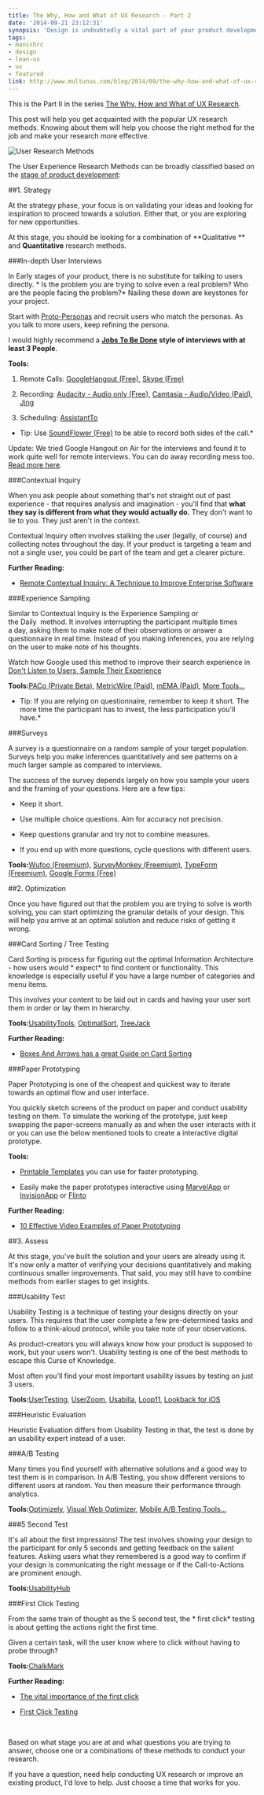 ```yaml
---
title: The Why, How and What of UX Research - Part 2
date: '2014-09-21 23:12:31'
synopsis: 'Design is undoubtedly a vital part of your product development'
tags:
- manishrc
- design
- lean-ux
- ux
- featured
link: http://www.multunus.com/blog/2014/09/the-why-how-and-what-of-ux-research-part-2/
---
```


This is the Part II in the series [The Why, How and What of UX Research](www.multunus.com/blog/2014/09/why-how-and-what-of-ux-research-part-1/).

This post will help you get acquainted with the popular UX research methods. Knowing about them will help you choose the right method for the job and make your research more effective.


![User Research Methods](https://s3.amazonaws.com/multunus-website/uploads/2014/09/user-research-methods-2dandqs-1.png)
 

The User Experience Research Methods can be broadly classified based on the [stage of product development](http://www.nngroup.com/articles/which-ux-research-methods/):

##1. Strategy


At the strategy phase, your focus is on validating your ideas and looking for inspiration to proceed towards a solution. Either that, or you are exploring for new opportunities.

At this stage, you should be looking for a combination of **Qualitative ** and **Quantitative** research methods.


###In-depth User Interviews


In Early stages of your product, there is no substitute for talking to users directly. * Is the problem you are trying to solve even a real problem?
Who are the people facing the problem?*  Nailing these down are keystones for your project.

Start with [Proto-Personas](http://uxmag.com/articles/using-proto-personas-for-executive-alignment) and recruit users who match the personas. As you talk to more users, keep refining the persona.

I would highly recommend a **[Jobs To Be Done](www.youtube.com/watch?v=f84LymEs67Y) style of interviews with at least 3 People**.


**Tools:**



1. Remote Calls: [GoogleHangout (Free)](https://plus.google.com/hangouts), [Skype (Free)](http://www.skype.com/)


2. Recording: [Audacity - Audio only (Free)](http://audacity.sourceforge.net/), [Camtasia - Audio/Video (Paid)](http://www.techsmith.com/camtasia.html), [Jing](http://www.techsmith.com/jing.html)


3. Scheduling: [AssistantTo](http://www.trybetty.com/assistantto/)


* Tip: Use [SoundFlower (Free)](http://cycling74.com/products/soundflower/) to be able to record both sides of the call.*

Update: We tried Google Hangout on Air for the interviews and found it to work quite well for remote interviews. You can do away recording mess too.
[Read more here](www.multunus.com/blog/2014/09/using-google-hangouts-air-remote-usability-testing/).


###Contextual Inquiry


When you ask people about something that's not straight out of past experience - that requires analysis and imagination - you'll find that
**what they say is different from what they would actually do.** They don't want to lie to you. They just aren't in the context.

Contextual Inquiry often involves stalking the user (legally, of course) and collecting notes throughout the day. If your product is targeting a team and not a single user, you could be part of the team and get a clearer picture.


**Further Reading:**



*  [Remote Contextual Inquiry: A Technique to Improve Enterprise Software](http://boxesandarrows.com/remote-contextual-inquiry-a-technique-to-improve-enterprise-software/)


###Experience Sampling


Similar to Contextual Inquiry is the Experience Sampling or the Daily  method. It involves interrupting the participant multiple times a day, asking them to make note of their observations or answer a questionnaire in real time. Instead of you making inferences, you are relying on the user to make note of his thoughts.

Watch how Google used this method to improve their search experience in [Don't Listen to Users, Sample Their Experience](http://vimeo.com/84689123)


**Tools:**[PACo (Private Beta)](https://quantifiedself.appspot.com/main.jsp), [MetricWire (Paid)](https://metricwire.com/), [mEMA (Paid)](https://itunes.apple.com/us/app/mema/id593566606?ls=1&mt=8), [More Tools...](http://www.otago.ac.nz/psychology/otago047475.pdf)


* Tip: If you are relying on questionnaire, remember to keep it short. The more time the participant has to invest, the less participation you'll have.*


###Surveys


A survey is a questionnaire on a random sample of your target population. Surveys help you make inferences quantitatively and see patterns on a much larger sample as compared to interviews.

The success of the survey depends largely on how you sample your users and the framing of your questions. Here are a few tips:


*  Keep it short.


*  Use multiple choice questions. Aim for accuracy not precision.


*  Keep questions granular and try not to combine measures.


*  If you end up with more questions, cycle questions with different users.


**Tools:**[Wufoo (Freemium)](http://wufoo.com), [SurveyMonkey (Freemium)](http://surveymonkey.com), [TypeForm (Freemium)](http://www.typeform.com/), [Google Forms (Free)](http://www.google.com/google-d-s/createforms.html)


##2. Optimization


Once you have figured out that the problem you are trying to solve is worth solving, you can start optimizing the granular details of your design. This will help you arrive at an optimal solution and reduce risks of getting it wrong.


###Card Sorting / Tree Testing


Card Sorting is process for figuring out the optimal Information Architecture - how users would * expect*  to find content or functionality. This knowledge is especially useful if you have a large number of categories and menu items.

This involves your content to be laid out in cards and having your user sort them in order or lay them in hierarchy.


**Tools:**[UsabilityTools](http://usabilitytools.com/), [OptimalSort](http://www.optimalworkshop.com/optimalsort.htm), [TreeJack](http://www.optimalworkshop.com/treejack.htm)


**Further Reading:**



*  [Boxes And Arrows has a great Guide on Card Sorting](http://boxesandarrows.com/card-sorting-a-definitive-guide/)


###Paper Prototyping


Paper Prototyping is one of the cheapest and quickest way to iterate towards an optimal flow and user interface.

You quickly sketch screens of the product on paper and conduct usability testing on them. To simulate the working of the prototype, just keep swapping the paper-screens manually as and when the user interacts with it or you can use the below mentioned tools to create a interactive digital prototype.


**Tools:**



*  [Printable Templates](http://www.smashingmagazine.com/2010/03/29/free-printable-sketching-wireframing-and-note-taking-pdf-templates/) you can use for faster prototyping.


*  Easily make the paper prototypes interactive using [MarvelApp](https://marvelapp.com/) or [InvisionApp](http://invisionapp.com/) or [Flinto](https://www.flinto.com/)


**Further Reading:**



*  [10 Effective Video Examples of Paper Prototyping](http://speckyboy.com/2010/06/24/10-effective-video-examples-of-paper-prototyping/)


##3. Assess


At this stage, you've built the solution and your users are already using it. It's now only a matter of verifying your decisions quantitatively and making continuous smaller improvements. That said, you may still have to combine methods from earlier stages to get insights.


###Usability Test


Usability Testing is a technique of testing your designs directly on your users. This requires that the user complete a few pre-determined tasks and follow to a think-aloud protocol, while you take note of your observations.

As product-creators you will always know how your product is supposed to work, but your users won't. Usability testing is one of the best methods to escape this Curse of Knowledge.

Most often you'll find your most important usability issues by testing on just 3 users.


**Tools:**[UserTesting](http://usertesting.com), [UserZoom](http://www.userzoom.com/), [Usabilla](https://usabilla.com/), [Loop11](http://www.loop11.com/), [Lookback for iOS](https://lookback.io/)


###Heuristic Evaluation


Heuristic Evaluation differs from Usability Testing in that, the test is done by an usability
expert instead of a user.


###A/B Testing


Many times you find yourself with alternative solutions and a good way to test them is in comparison. In A/B Testing, you show different versions to different users at random. You then measure their performance through analytics.


**Tools:**[Optimizely](https://www.optimizely.com/), [Visual Web Optimizer](https://vwo.com/), [Mobile A/B Testing Tools...](http://leanstack.io/mobile-a-b-testing)


###5 Second Test


It's all about the first impressions! The test involves showing your design to the participant for only 5 seconds and getting feedback on the salient features. Asking users what they remembered is a good way to confirm if your design is communicating the right message or if the Call-to-Actions are prominent enough.


**Tools:**[UsabilityHub](https://usabilityhub.com/)


###First Click Testing


From the same train of thought as the 5 second test, the * first click*  testing is about getting the actions right the first time.

Given a certain task, will the user know where to click without having to probe through?


**Tools:**[ChalkMark](http://www.optimalworkshop.com/chalkmark.htm)


**Further Reading:**



*  [The vital importance of the first click](http://www.gerrymcgovern.com/new-thinking/vital-importance-first-click)


*  [First Click Testing](http://www.measuringusability.com/blog/first-click.php)

 

Based on what stage you are at and what questions you are trying to answer, choose one or a combinations of these methods to conduct your research.

If you have a question, need help conducting UX research or improve an existing product, I'd love to help. Just choose a time that works for you.
